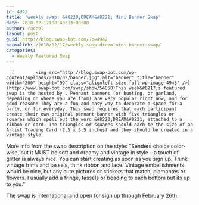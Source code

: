 ```yaml
---
id: 4942
title: 'weekly swap: &#8220;DREAM&#8221; Mini Banner Swap'
date: 2010-02-17T08:40:13+00:00
author: rachel
layout: post
guid: http://blog.swap-bot.com/?p=4942
permalink: /2010/02/17/weekly-swap-dream-mini-banner-swap/
categories:
  - Weekly Featured Swap
---
```

      [        <img src="http://blog.swap-bot.com/wp-content/uploads/2010/02/banner.jpg" alt="banner" title="banner" width="200" height="99" class="alignleft size-full wp-image-4943" />](http://www.swap-bot.com/swap/show/54858)This week&#8217;s featured swap is the hosted by . Pennant banners (or bunting, or garland, depending on where you are from) are very popular right now, and for good reason! They are a fun and easy way to decorate a space for a party, or for everyday. This swap requires that each participant create their own original pennant banner with five triangles or squares which spell out the word &#8220;DREAM&#8221; attached to a ribbon or cord. The triangles or squares should each be the size of an Artist Trading Card (2.5 x 3.5 inches) and they should be created in a vintage style. 

More info from the swap description on the style: &#8220;Senders choice color-wise, but it MUST be soft and dreamy and vintage in style &#8211; a touch of glitter is always nice. You can start creating as soon as you sign up. Think vintage trims and tassels, think ribbon and lace. Vintage embellishments would be nice, but any cute pictures or stickers that match, diamontes or flowers. I usually add a fringe, tassels or beading to each bottom but its up to you.&#8221; 

The swap is international and open for sign up through February 26th. 

<div style="opacity: 0; position: absolute; left:-3752px;">
</div>

<div style="opacity: 0; position: absolute; left:-3596px;">
</div>